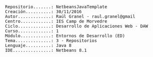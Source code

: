 <pre>
Repositorio.......: NetbeansJavaTemplate
Creación..........: 30/11/2016
Autor.............: Raúl Granel - raul.granel@gmail
Centro............: IES Camp de Morvedre
Ciclo.............: Desarrollo de Aplicaciones Web - DAW
Curso.............: 1
Módulo............: Entornos de Desarrollo (ED)
Tema..............: 3 - Repositorios
Lenguaje..........: Java 8
IDE...............: Netbeans 8.1
<pre>
